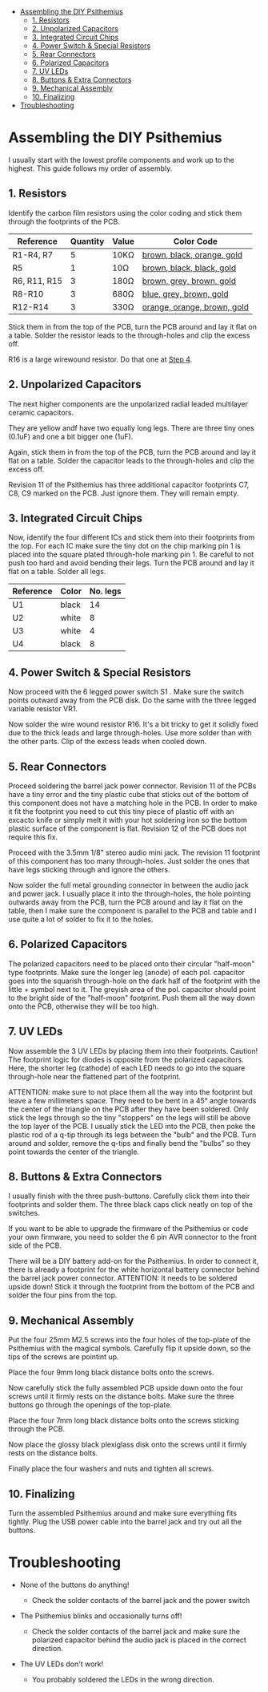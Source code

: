 - [Assembling the DIY Psithemius](#assembling-the-diy-psithemius)
  * [1. Resistors](#1-resistors)
  * [2. Unpolarized Capacitors](#2-unpolarized-capacitors)
  * [3. Integrated Circuit Chips](#3-integrated-circuit-chips)
  * [4. Power Switch & Special Resistors](#4-power-switch---special-resistors)
  * [5. Rear Connectors](#5-rear-connectors)
  * [6. Polarized Capacitors](#6-polarized-capacitors)
  * [7. UV LEDs](#7-uv-leds)
  * [8. Buttons & Extra Connectors](#8-buttons---extra-connectors)
  * [9. Mechanical Assembly](#9-mechanical-assembly)
  * [10. Finalizing](#10-finalizing)
- [Troubleshooting](#troubleshooting)

# Assembling the DIY Psithemius

I usually start with the lowest profile components and work up to the highest. This guide follows my order of assembly.

## 1. Resistors

Identify the carbon film resistors using the color coding and stick them through the footprints of the PCB.

| Reference | Quantity | Value | Color Code | 
|-----------|----------|-------|------------|
|R1-R4, R7  |         5|   10KΩ|[brown, black, orange, gold](components/10k-ohm-resistor-color-code.jpg)|
|R5         |         1|    10Ω|[brown, black, black, gold](components/10-ohm-resistor-color-code.jpg)|
|R6, R11, R15|        3|   180Ω|[brown, grey, brown, gold](components/180-ohm-resistor-color-code.jpg)|
|R8-R10     |         3|   680Ω|[blue, grey, brown, gold](components/680-ohm-resistor-color-code.jpg)|
|R12-R14    |         3|   330Ω|[orange, orange, brown, gold](components/330-ohm-resistor-color-code.jpg)|

Stick them in from the top of the PCB, turn the PCB around and lay it flat on a table. Solder the resistor leads to the through-holes and clip the excess off.

R16 is a large wirewound resistor. Do that one at [Step 4](#4-power-switch---special-resistors).

## 2. Unpolarized Capacitors

The next higher components are the unpolarized radial leaded multilayer ceramic capacitors. 

They are yellow andf have two equally long legs. There are three tiny ones (0.1uF) and one a bit bigger one (1uF).

Again, stick them in from the top of the PCB, turn the PCB around and lay it flat on a table. Solder the capacitor leads to the through-holes and clip the excess off.

Revision 11 of the Psithemius has three additional capacitor footprints C7, C8, C9 marked on the PCB. Just ignore them. They will remain empty.

## 3. Integrated Circuit Chips

Now, identify the four different ICs and stick them into their footprints from the top. For each IC make sure the tiny dot on the chip marking pin 1 is placed into the square plated through-hole marking pin 1. Be careful to not push too hard and avoid bending their legs. Turn the PCB around and lay it flat on a table. Solder all legs.

| Reference | Color | No. legs |
|-----------|-------|----------|
|U1         | black |        14|
|U2         | white |         8|
|U3         | white |         4|
|U4         | black |         8|


## 4. Power Switch & Special Resistors

Now proceed with the 6 legged power switch S1 . Make sure the switch points outward away from the PCB disk. Do the same with the three legged variable resistor VR1.

Now solder the wire wound resistor R16. It's a bit tricky to get it solidly fixed due to the thick leads and large through-holes. Use more solder than with the other parts. Clip of the excess leads when cooled down.

## 5. Rear Connectors

Proceed soldering the barrel jack power connector. Revision 11 of the PCBs have a tiny error and the tiny plastic cube that sticks out of the bottom of this component does not have a matching hole in the PCB. In order to make it fit the footprint you need to cut this tiny piece of plastic off with an excacto knife or simply melt it with your hot soldering iron so the bottom plastic surface of the component is flat. Revision 12 of the PCB does not require this fix.

Proceed with the 3.5mm 1/8" stereo audio mini jack. The revision 11 footprint of this component has too many through-holes. Just solder the ones that have legs sticking through and ignore the others.

Now solder the full metal grounding connector in between the audio jack and power jack. I usually place it into the through-holes, the hole pointing outwards away from the PCB, turn the PCB around and lay it flat on the table, then I make sure the component is parallel to the PCB and table and I use quite a lot of solder to fix it to the holes.

## 6. Polarized Capacitors

The polarized capacitors need to be placed onto their circular "half-moon" type footprints. Make sure the longer leg (anode) of each pol. capacitor goes into the squarish through-hole on the dark half of the footprint with the little + symbol next to it. The greyish area of the pol. capacitor should point to the bright side of the "half-moon" footprint. Push them all the way down onto the PCB, otherwise they will be too high.

## 7. UV LEDs

Now assemble the 3 UV LEDs by placing them into their footprints. Caution! The footprint logic for diodes is opposite from the polarized capacitors. Here, the shorter leg (cathode) of each LED needs to go into the square through-hole near the flattened part of the footprint.

ATTENTION: make sure to not place them all the way into the footprint but leave a few millimeters space. They need to be bent in a 45° angle towards the center of the triangle on the PCB after they have been soldered. Only stick the legs through so the tiny "stoppers" on the legs will still be above the top layer of the PCB. I usually stick the LED into the PCB, then poke the plastic rod of a q-tip through its legs between the "bulb" and the PCB. Turn around and solder, remove the q-tips and finally bend the "bulbs" so they point towards the center of the triangle.

## 8. Buttons & Extra Connectors

I usually finish with the three push-buttons. Carefully click them into their footprints and solder them. The three black caps click neatly on top of the switches.

If you want to be able to upgrade the firmware of the Psithemius or code your own firmware, you need to solder the 6 pin AVR connector to the front side of the PCB.

There will be a DIY battery add-on for the Psithemius. In order to connect it, there is already a footprint for the white horizontal battery connector behind the barrel jack power connector. ATTENTION: It needs to be soldered upside down! Stick it through the footprint from the bottom of the PCB and solder the four pins from the top.

## 9. Mechanical Assembly

Put the four 25mm M2.5 screws into the four holes of the top-plate of the Psithemius with the magical symbols. Carefully flip it upside down, so the tips of the screws are pointint up.

Place the four 9mm long black distance bolts onto the screws.

Now carefully stick the fully assembled PCB upside down onto the four screws until it firmly rests on the distance bolts. Make sure the three buttons go through the openings of the top-plate.

Place the four 7mm long black distance bolts onto the screws sticking through the PCB.

Now place the glossy black plexiglass disk onto the screws until it firmly rests on the distance bolts.

Finally place the four washers and nuts and tighten all screws.

## 10. Finalizing

Turn the assembled Psithemius around and make sure everything fits tightly. Plug the USB power cable into the barrel jack and try out all the buttons.

# Troubleshooting

* None of the buttons do anything!
  + Check the solder contacts of the barrel jack and the power switch

* The Psithemius blinks and occasionally turns off!
  + Check the solder contacts of the barrel jack and make sure the polarized capacitor behind the audio jack is placed in the correct direction.

* The UV LEDs don't work!
  + You probably soldered the LEDs in the wrong direction.